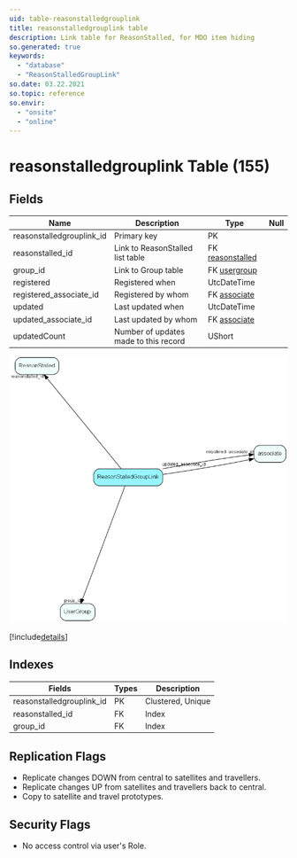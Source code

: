 ```yaml
---
uid: table-reasonstalledgrouplink
title: reasonstalledgrouplink table
description: Link table for ReasonStalled, for MDO item hiding
so.generated: true
keywords:
  - "database"
  - "ReasonStalledGroupLink"
so.date: 03.22.2021
so.topic: reference
so.envir:
  - "onsite"
  - "online"
---
```


# reasonstalledgrouplink Table (155)

## Fields

| Name | Description | Type | Null |
|------|-------------|------|:----:|
|reasonstalledgrouplink\_id|Primary key|PK| |
|reasonstalled\_id|Link to ReasonStalled list table|FK [reasonstalled](reasonstalled.md)| |
|group\_id|Link to Group table|FK [usergroup](usergroup.md)| |
|registered|Registered when|UtcDateTime| |
|registered\_associate\_id|Registered by whom|FK [associate](associate.md)| |
|updated|Last updated when|UtcDateTime| |
|updated\_associate\_id|Last updated by whom|FK [associate](associate.md)| |
|updatedCount|Number of updates made to this record|UShort| |


![ReasonStalledGroupLink table relationship diagram](./media/ReasonStalledGroupLink.png)

[!include[details](./includes/ReasonStalledGroupLink.md)]

## Indexes

| Fields | Types | Description |
|--------|-------|-------------|
|reasonstalledgrouplink\_id |PK |Clustered, Unique |
|reasonstalled\_id |FK |Index |
|group\_id |FK |Index |

## Replication Flags

* Replicate changes DOWN from central to satellites and travellers.
* Replicate changes UP from satellites and travellers back to central.
* Copy to satellite and travel prototypes.

## Security Flags

* No access control via user's Role.

